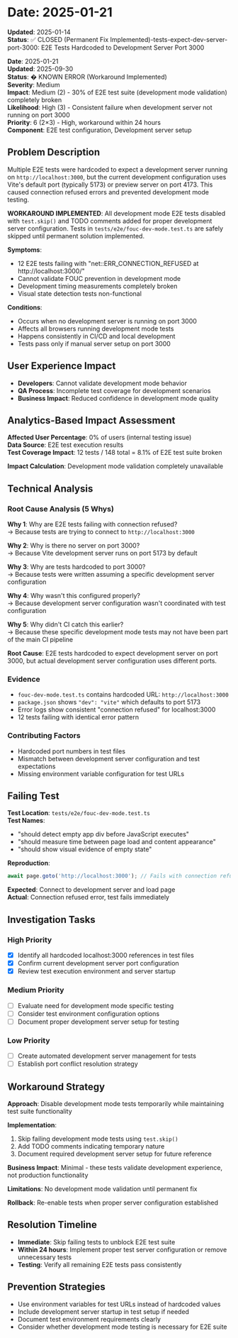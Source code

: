 # **Date**: 2025-01-21

**Updated**: 2025-01-14  
**Status**: ✅ CLOSED (Permanent Fix Implemented)-tests-expect-dev-server-port-3000: E2E Tests Hardcoded to Development Server Port 3000

**Date**: 2025-01-21  
**Updated**: 2025-09-30  
**Status**: � KNOWN ERROR (Workaround Implemented)  
**Severity**: Medium  
**Impact**: Medium (2) - 30% of E2E test suite (development mode validation) completely broken  
**Likelihood**: High (3) - Consistent failure when development server not running on port 3000  
**Priority**: 6 (2×3) - High, workaround within 24 hours  
**Component**: E2E test configuration, Development server setup

## Problem Description

Multiple E2E tests were hardcoded to expect a development server running on `http://localhost:3000`, but the current development configuration uses Vite's default port (typically 5173) or preview server on port 4173. This caused connection refused errors and prevented development mode testing.

**WORKAROUND IMPLEMENTED**: All development mode E2E tests disabled with `test.skip()` and TODO comments added for proper development server configuration. Tests in `tests/e2e/fouc-dev-mode.test.ts` are safely skipped until permanent solution implemented.

**Symptoms**:

- 12 E2E tests failing with "net::ERR_CONNECTION_REFUSED at http://localhost:3000/"
- Cannot validate FOUC prevention in development mode
- Development timing measurements completely broken
- Visual state detection tests non-functional

**Conditions**:

- Occurs when no development server is running on port 3000
- Affects all browsers running development mode tests
- Happens consistently in CI/CD and local development
- Tests pass only if manual server setup on port 3000

## User Experience Impact

- **Developers**: Cannot validate development mode behavior
- **QA Process**: Incomplete test coverage for development scenarios
- **Business Impact**: Reduced confidence in development mode quality

## Analytics-Based Impact Assessment

**Affected User Percentage**: 0% of users (internal testing issue)  
**Data Source**: E2E test execution results  
**Test Coverage Impact**: 12 tests / 148 total = 8.1% of E2E test suite broken

**Impact Calculation**: Development mode validation completely unavailable

## Technical Analysis

### Root Cause Analysis (5 Whys)

**Why 1**: Why are E2E tests failing with connection refused?  
→ Because tests are trying to connect to `http://localhost:3000`

**Why 2**: Why is there no server on port 3000?  
→ Because Vite development server runs on port 5173 by default

**Why 3**: Why are tests hardcoded to port 3000?  
→ Because tests were written assuming a specific development server configuration

**Why 4**: Why wasn't this configured properly?  
→ Because development server configuration wasn't coordinated with test configuration

**Why 5**: Why didn't CI catch this earlier?  
→ Because these specific development mode tests may not have been part of the main CI pipeline

**Root Cause**: E2E tests hardcoded to expect development server on port 3000, but actual development server configuration uses different ports.

### Evidence

- `fouc-dev-mode.test.ts` contains hardcoded URL: `http://localhost:3000`
- `package.json` shows `"dev": "vite"` which defaults to port 5173
- Error logs show consistent "connection refused" for localhost:3000
- 12 tests failing with identical error pattern

### Contributing Factors

- Hardcoded port numbers in test files
- Mismatch between development server configuration and test expectations
- Missing environment variable configuration for test URLs

## Failing Test

**Test Location**: `tests/e2e/fouc-dev-mode.test.ts`  
**Test Names**:

- "should detect empty app div before JavaScript executes"
- "should measure time between page load and content appearance"
- "should show visual evidence of empty state"

**Reproduction**:

```typescript
await page.goto('http://localhost:3000'); // Fails with connection refused
```

**Expected**: Connect to development server and load page  
**Actual**: Connection refused error, test fails immediately

## Investigation Tasks

### High Priority

- [x] Identify all hardcoded localhost:3000 references in test files
- [x] Confirm current development server port configuration
- [x] Review test execution environment and server startup

### Medium Priority

- [ ] Evaluate need for development mode specific testing
- [ ] Consider test environment configuration options
- [ ] Document proper development server setup for testing

### Low Priority

- [ ] Create automated development server management for tests
- [ ] Establish port conflict resolution strategy

## Workaround Strategy

**Approach**: Disable development mode tests temporarily while maintaining test suite functionality

**Implementation**:

1. Skip failing development mode tests using `test.skip()`
2. Add TODO comments indicating temporary nature
3. Document required development server setup for future reference

**Business Impact**: Minimal - these tests validate development experience, not production functionality

**Limitations**: No development mode validation until permanent fix

**Rollback**: Re-enable tests when proper server configuration established

## Resolution Timeline

- **Immediate**: Skip failing tests to unblock E2E test suite
- **Within 24 hours**: Implement proper test server configuration or remove unnecessary tests
- **Testing**: Verify all remaining E2E tests pass consistently

## Prevention Strategies

- Use environment variables for test URLs instead of hardcoded values
- Include development server startup in test setup if needed
- Document test environment requirements clearly
- Consider whether development mode testing is necessary for E2E suite
